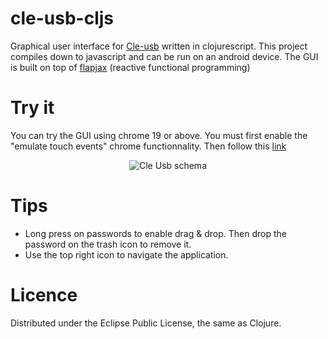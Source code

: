 cle-usb-cljs
============

Graphical user interface for [Cle-usb](https://github.com/Ewen0/cle-usb) written in clojurescript.
This project compiles down to javascript and can be run on an android device.
The GUI is built on top of [flapjax](http://www.flapjax-lang.org/) (reactive functional programming)

Try it
======

You can try the GUI using chrome 19 or above. You must first enable the "emulate touch events" chrome functionnality. Then follow this [link](http://cle-usb-cljs.herokuapp.com/)

<p align="center">
   <img src="https://github.com/Ewen0/cle-usb/blob/master/img/emulate_touch_event?raw=true" alt="Cle Usb schema"/>
</p>

Tips
====

* Long press on passwords to enable drag & drop. Then drop the password on the trash icon to remove it.
* Use the top right icon to navigate the application.

Licence
=======

Distributed under the Eclipse Public License, the same as Clojure.
